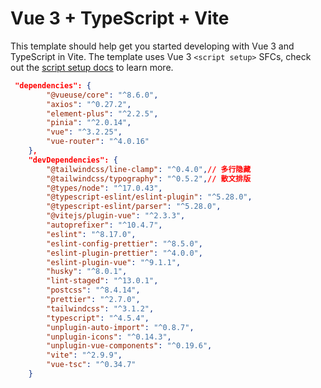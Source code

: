 # Vue 3 + TypeScript + Vite

This template should help get you started developing with Vue 3 and TypeScript in Vite. The template uses Vue 3 `<script setup>` SFCs, check out the [script setup docs](https://v3.vuejs.org/api/sfc-script-setup.html#sfc-script-setup) to learn more.


``` json
 "dependencies": {
        "@vueuse/core": "^8.6.0",
        "axios": "^0.27.2",
        "element-plus": "^2.2.5",
        "pinia": "^2.0.14",
        "vue": "^3.2.25",
        "vue-router": "^4.0.16"
    },
    "devDependencies": {
        "@tailwindcss/line-clamp": "^0.4.0",// 多行隐藏
        "@tailwindcss/typography": "^0.5.2",// 散文排版
        "@types/node": "^17.0.43",
        "@typescript-eslint/eslint-plugin": "^5.28.0",
        "@typescript-eslint/parser": "^5.28.0",
        "@vitejs/plugin-vue": "^2.3.3",
        "autoprefixer": "^10.4.7",
        "eslint": "^8.17.0",
        "eslint-config-prettier": "^8.5.0",
        "eslint-plugin-prettier": "^4.0.0",
        "eslint-plugin-vue": "^9.1.1",
        "husky": "^8.0.1",
        "lint-staged": "^13.0.1",
        "postcss": "^8.4.14",
        "prettier": "^2.7.0",
        "tailwindcss": "^3.1.2",
        "typescript": "^4.5.4",
        "unplugin-auto-import": "^0.8.7",
        "unplugin-icons": "^0.14.3",
        "unplugin-vue-components": "^0.19.6",
        "vite": "^2.9.9",
        "vue-tsc": "^0.34.7"
    }

```
